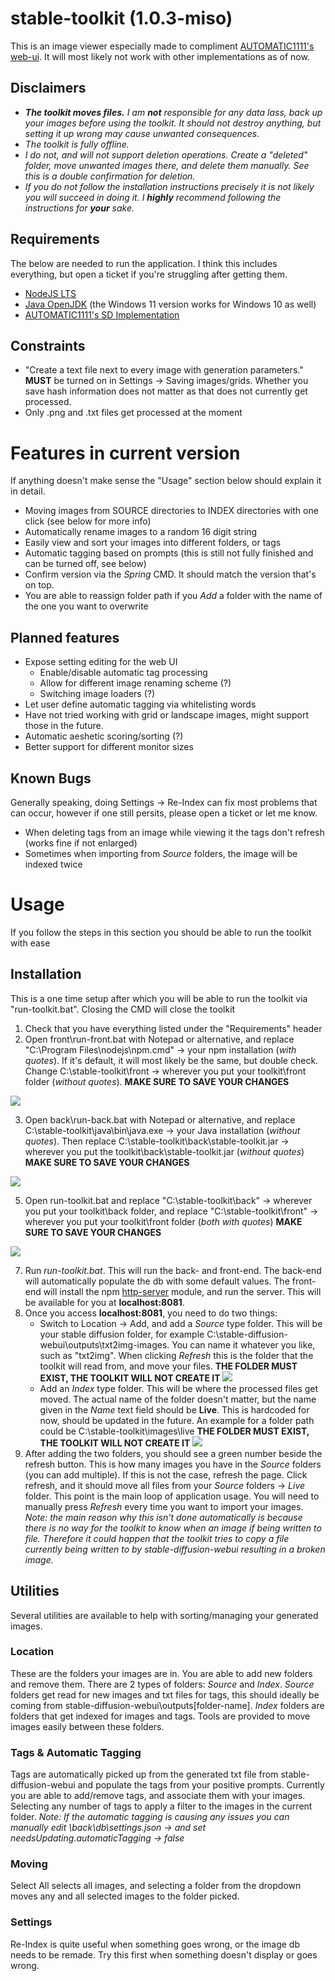 # stable-toolkit (1.0.3-miso)

This is an image viewer especially made to compliment [AUTOMATIC1111's web-ui](https://github.com/AUTOMATIC1111/stable-diffusion-webui). It will most likely not work with other implementations as of now.

## Disclaimers

 - ***The toolkit moves files.** I am **not** responsible for any data lass, back up your images before using the toolkit. It should not destroy anything, but setting it up wrong may cause unwanted consequences.*
 - *The toolkit is fully offline.*
 - *I do not, and will not support deletion operations. Create a "deleted" folder, move unwanted images there, and delete them manually. See this is a double confirmation for deletion.*
 - *If you do not follow the installation instructions precisely it is not likely you will succeed in doing it. I **highly** recommend following the instructions for **your** sake.*

## Requirements
The below are needed to run the application. I think this includes everything, but open a ticket if you're struggling after getting them.

 - [NodeJS LTS](https://nodejs.org/en/)
 - [Java OpenJDK](https://jdk.java.net/java-se-ri/19) (the Windows 11 version works for Windows 10 as well)
 - [AUTOMATIC1111's SD Implementation](https://github.com/AUTOMATIC1111/stable-diffusion-webui)
## Constraints
 - "Create a text file next to every image with generation parameters." **MUST** be turned on in Settings -> Saving images/grids. Whether you save hash information does not matter as that does not currently get processed.
 - Only .png and .txt files get processed at the moment

# Features in current version
If anything doesn't make sense the "Usage" section below should explain it in detail.

 - Moving images from SOURCE directories to INDEX directories with one click (see below for more info)
 - Automatically rename images to a random 16 digit string
 - Easily view and sort your images into different folders, or tags
 - Automatic tagging based on prompts (this is still not fully finished and can be turned off, see below)
 - Confirm version via the *Spring* CMD. It should match the version that's on top.
 - You are able to reassign folder path if you *Add* a folder with the name of the one you want to overwrite

## Planned features

 - Expose setting editing for the web UI
	 - Enable/disable automatic tag processing
	 - Allow for different image renaming scheme (?)
	 - Switching image loaders (?)
 - Let user define automatic tagging via whitelisting words
 - Have not tried working with grid or landscape images, might support those in the future.
 - Automatic aeshetic scoring/sorting (?)
 - Better support for different monitor sizes

## Known Bugs
Generally speaking, doing Settings -> Re-Index can fix most problems that can occur, however if one still persits, please open a ticket or let me know.

 - When deleting tags from an image while viewing it the tags don't refresh (works fine if not enlarged)
 - Sometimes when importing from *Source* folders, the image will be indexed twice

# Usage
If you follow the steps in this section you should be able to run the toolkit with ease

## Installation
This is a one time setup after which you will be able to run the toolkit via "run-toolkit.bat". Closing the CMD will close the toolkit

 1. Check that you have everything listed under the "Requirements" header
 2. Open front\run-front.bat with Notepad or alternative, and replace "C:\Program Files\nodejs\npm.cmd" -> your npm installation (*with quotes*). If it's default, it will most likely be the same, but double check. Change C:\stable-toolkit\front -> wherever you put your toolkit\front folder (*without quotes*). **MAKE SURE TO SAVE YOUR CHANGES**
 
 ![](01.JPG)

 
 3. Open back\run-back.bat with Notepad or alternative, and replace C:\stable-toolkit\java\bin\java.exe -> your Java installation (*without quotes*). Then replace C:\stable-toolkit\back\stable-toolkit.jar -> wherever you put the toolkit\back\stable-toolkit.jar (*without quotes*) **MAKE SURE TO SAVE YOUR CHANGES**

![](02.JPG)

 5. Open run-toolkit.bat and replace "C:\stable-toolkit\back" -> wherever you put your toolkit\back folder, and replace "C:\stable-toolkit\front" -> wherever you put your toolkit\front folder (*both with quotes*) **MAKE SURE TO SAVE YOUR CHANGES**

![](03.JPG)

 7. Run *run-toolkit.bat*. This will run the back- and front-end. The back-end will automatically populate the db with some default values. The front-end will install the npm [http-server](https://www.npmjs.com/package/http-server) module, and run the server. This will be available for you at **localhost:8081**.
 8. Once you access **localhost:8081**, you need to do two things:
	- Switch to Location -> Add, and add a *Source* type folder. This will be your stable diffusion folder, for example C:\stable-diffusion-webui\outputs\txt2img-images. You can name it whatever you like, such as "txt2img". When clicking *Refresh* this is the folder that the toolkit will read from, and move your files. **THE FOLDER MUST EXIST, THE TOOLKIT WILL NOT CREATE IT**
![](04.JPG)
	 - Add an *Index* type folder. This will be where the processed files get moved. The actual name of the folder doesn't matter, but the name given in the *Name* text field should be **Live**. This is hardcoded for now, should be updated in the future. An example for a folder path could be C:\stable-toolkit\images\live **THE FOLDER MUST EXIST, THE TOOLKIT WILL NOT CREATE IT**
![](05.JPG)
 9. After adding the two folders, you should see a green number beside the refresh button. This is how many images you have in the *Source* folders (you can add multiple). If this is not the case, refresh the page. Click refresh, and it should move all files from your *Source* folders -> *Live* folder. This point is the main loop of application usage. You will need to manually press *Refresh* every time you want to import your images. *Note: the main reason why this isn't done automatically is because there is no way for the toolkit to know when an image if being written to file. Therefore it could happen that the toolkit tries to copy a file currently being written to by stable-diffusion-webui resulting in a broken image.*

## Utilities
Several utilities are available to help with sorting/managing your generated images.
### Location
These are the folders your images are in. You are able to add new folders and remove them. There are 2 types of folders: *Source* and *Index*. *Source* folders get read for new images and txt files for tags, this should ideally be coming from stable-diffusion-webui\outputs\[folder-name].  *Index* folders are folders that get indexed for images and tags. Tools are provided to move images easily between these folders.
### Tags & Automatic Tagging
Tags are automatically picked up from the generated txt file from stable-diffusion-webui and populate the tags from your positive prompts. Currently you are able to add/remove tags, and associate them with your images. Selecting any number of tags to apply a filter to the images in the current folder. 
*Note: If the automatic tagging is causing any issues you can manually edit \back\db\settings.json -> and set needsUpdating.automaticTagging -> false*
### Moving
Select All selects all images, and selecting a folder from the dropdown moves any and all selected images to the folder picked.
### Settings
Re-Index is quite useful when something goes wrong, or the image db needs to be remade. Try this first when something doesn't display or goes wrong.
